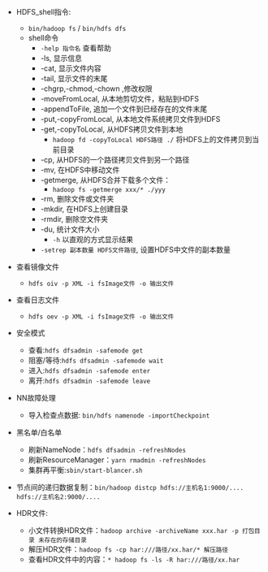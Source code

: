 * HDFS_shell指令:
    * `bin/hadoop fs` / `bin/hdfs dfs`
    * shell命令
        * `-help 指令名` 查看帮助
        * -ls, 显示信息
        * -cat, 显示文件内容
        * -tail, 显示文件的末尾
        * -chgrp,-chmod,-chown ,修改权限
        * -moveFromLocal, 从本地剪切文件，粘贴到HDFS
        * -appendToFile, 追加一个文件到已经存在的文件末尾
        * -put,-copyFromLocal, 从本地文件系统拷贝文件到HDFS
        * -get,-copyToLocal, 从HDFS拷贝文件到本地
            * `hadoop fd -copyToLocal HDFS路径 ./` 将HDFS上的文件拷贝到当前目录
        * -cp, 从HDFS的一个路径拷贝文件到另一个路径
        * -mv, 在HDFS中移动文件
        * -getmerge, 从HDFS合并下载多个文件：
            * `hadoop fs -getmerge xxx/* ./yyy`
        * -rm, 删除文件或文件夹 
        * -mkdir, 在HDFS上创建目录
        * -rmdir, 删除空文件夹
        * -du, 统计文件大小
            * `-h` 以直观的方式显示结果
        * `-setrep 副本数量 HDFS文件路径`, 设置HDFS中文件的副本数量

* 查看镜像文件
    * `hdfs oiv -p XML -i fsImage文件 -o 输出文件`
* 查看日志文件
    * `hdfs oev -p XML -i fsImage文件 -o 输出文件`
* 安全模式
    * 查看:`hdfs dfsadmin -safemode get`
    * 阻塞/等待:`hdfs dfsadmin -safemode wait`
    * 进入:`hdfs dfsadmin -safemode enter`
    * 离开:`hdfs dfsadmin -safemode leave`
* NN故障处理
    * 导入检查点数据: `bin/hdfs namenode -importCheckpoint`
* 黑名单/白名单
    * 刷新NameNode：`hdfs dfsadmin -refreshNodes`
    * 刷新ResourceManager：`yarn rmadmin -refreshNodes`
    * 集群再平衡:`sbin/start-blancer.sh`
* 节点间的递归数据复制：`bin/hadoop distcp hdfs://主机名1:9000/.... hdfs://主机名2:9000/....`
* HDR文件:
    * 小文件转换HDR文件：`hadoop archive -archiveName xxx.har -p 打包目录 未存在的存储目录`
    * 解压HDR文件：`hadoop fs -cp har:///路径/xx.har/* 解压路径`
    * 查看HDR文件中的内容：`* hadoop fs -ls -R har:///路径/xx.har`
                    

